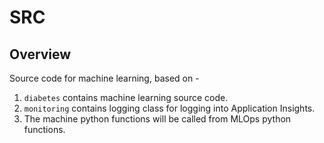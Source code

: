 # SRC

## Overview

Source code for machine learning, based on  -

1. `diabetes` contains machine learning source code.
2. `monitoring` contains logging class for logging into Application Insights.
3. The machine python functions will be called from MLOps python functions.

